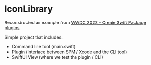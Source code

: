 # IconLibrary

Reconstructed an example from [WWDC 2022 - Create Swift Package plugins](https://developer.apple.com/videos/play/wwdc2022/110401)

Simple project that includes:
- Command line tool (main.swift)
- Plugin (interface between SPM / Xcode and the CLI tool)
- SwiftUI View (where we test the plugin / CLI)

